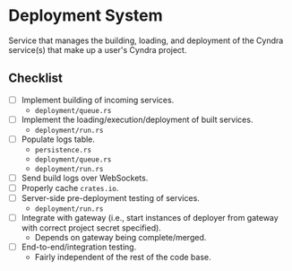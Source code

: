 # Deployment System

Service that manages the building, loading, and deployment of the Cyndra service(s) that make up a user's Cyndra project.

## Checklist

* [ ] Implement building of incoming services.
  * `deployment/queue.rs`
* [ ] Implement the loading/execution/deployment of built services.
  * `deployment/run.rs`
* [ ] Populate logs table.
  * `persistence.rs`
  * `deployment/queue.rs`
  * `deployment/run.rs`
* [ ] Send build logs over WebSockets.
* [ ] Properly cache `crates.io`.
* [ ] Server-side pre-deployment testing of services.
  * `deployment/run.rs`
* [ ] Integrate with gateway (i.e., start instances of deployer from gateway with correct project secret specified).
  * Depends on gateway being complete/merged.
* [ ] End-to-end/integration testing.
  * Fairly independent of the rest of the code base.
